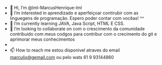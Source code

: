 - 👋 Hi, I’m @lml-MarcusHenrique-lml
- 👀 I’m interested in aprendizado e aperfeiçoar contirubir com as  linguegens  de programação.   Espero poder contar com vocêas! ^^ 
- 🌱 I’m currently learning  JAVA, Java Script, HTML E CSS.
- 💞️ I’m looking to collaborate  on  com o crescimento da comunidade contribuido com meus codgos para contribur com o crecimento do git e aprimorar meus conhecimentos
- 
- 📫 How to reach me estou disponivel atraves do email marculix@gemail.com  ou pelo wats 61 9 93144860

<!---
lml-MarcusHenrique-lml/lml-MarcusHenrique-lml is a ✨ special ✨ repository because its `README.md` (this file) appears on your GitHub profile.
You can click the Preview link to take a look at your changes.
--->
